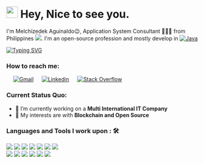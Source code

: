<h1><img src="https://emojis.slackmojis.com/emojis/images/1531849430/4246/blob-sunglasses.gif?1531849430" width="30"/> Hey, Nice to see you.</h1>

I'm Melchizedek Aguinaldo😉, Application System Consultant 👨🏻‍💻 from Philippines <img src="https://raw.githubusercontent.com/stevenrskelton/flag-icon/master/png/16/country-4x3/ph.png">. I'm an open-source profession and mostly develop in <a href="https://www.java.com" target="_blank"> 
    <img alt="Java" src="https://img.shields.io/badge/Java-%23007396.svg?logo=java&logoColor=white">
  </a>

[![Typing SVG](https://readme-typing-svg.herokuapp.com?color=FFFF6B&lines=Software+Engineer;5%2B+Years+Work+Experience+;Loves+Open+Source)](https://git.io/typing-svg)

### How to reach me: 
<p>
  &emsp;
    <a href="mailto: melchizedek30@gmail.com"><img alt="Gmail" src="https://img.shields.io/badge/Gmail-D14836?style=for-the-badge&logo=gmail&logoColor=white"></a>
  &emsp;
    <a href="https://www.linkedin.com/in/melchizedek-aguinaldo-14a771130/"><img alt="Linkedin" src="https://img.shields.io/badge/LinkedIn-0077B5?style=for-the-badge&logo=linkedin&logoColor=white"></a>
  &emsp;
    <a href="https://stackoverflow.com/users/5670909/melchizedek"><img alt="Stack Overflow" src="https://img.shields.io/badge/Stack_Overflow-FE7A16?style=for-the-badge&logo=stack-overflow&logoColor=white"></a>
  &emsp;
</p>

### Current Status Quo:

- 🔭 I’m currently working on a <strong>Multi International IT Company</strong>
- 🤔 My interests are with <strong>Blockchain and Open Source</strong>


### Languages and Tools I work upon : 🛠

<img src="https://img.shields.io/badge/Java%20-%23E00033.svg?&style=for-the-badge&logo=java&logoColor=white">   <img src="https://img.shields.io/badge/TypeScript-007ACC?style=for-the-badge&logo=typescript&logoColor=white">   <img src="https://img.shields.io/badge/Spring_Boot-F2F4F9?style=for-the-badge&logo=spring-boot">   <img src="https://img.shields.io/badge/javascript%20-%23323330.svg?&style=for-the-badge&logo=javascript&logoColor=%23F7DF1E">   <img src="https://img.shields.io/badge/Amazon_AWS-232F3E?style=for-the-badge&logo=amazon-aws&logoColor=white">  <img src="https://img.shields.io/badge/Node.js-339933?style=for-the-badge&logo=nodedotjs&logoColor=white">  <img src="https://img.shields.io/badge/Angular%20-%23DD0031.svg?&style=for-the-badge&logo=angular&logoColor=white">   
<img src="https://img.shields.io/badge/Oracle-F80000?style=for-the-badge&logo=oracle&logoColor=black">   <img src="https://img.shields.io/badge/PostgreSQL-316192?style=for-the-badge&logo=postgresql&logoColor=white">     <img src="https://img.shields.io/badge/mongodb%20-%2347A248svg?&style=for-the-badge&logo=mongodb&logoColor=white">   <img src="https://img.shields.io/badge/git%20-%23F05032.svg?&style=for-the-badge&logo=git&logoColor=white"/>   <img src="http://img.shields.io/badge/-VS%20Code-000000?style=for-the-badge&logo=Visual-studio-code&logoColor=blue">  <img src="https://img.shields.io/badge/IntelliJIDEA-000000.svg?style=for-the-badge&logo=intellij-idea&logoColor=white">


